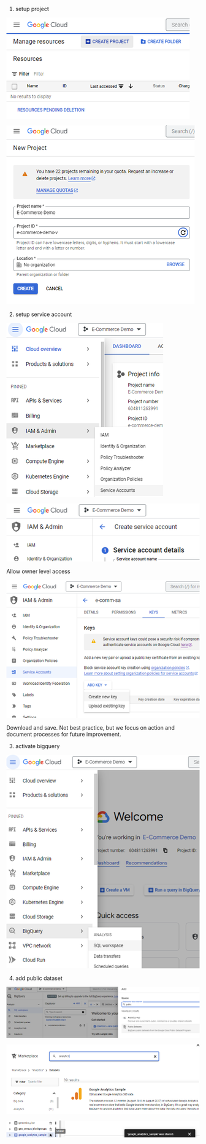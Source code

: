 1. setup project

![create a gcp project](image.png)

![name your gcp project](image-1.png)

2. setup service account

![navigate to service accounts](image-2.png)

![create your service account](image-3.png)

Allow owner level access

![create new key via json](image-4.png)

Download and save. Not best practice, but we focus on action and document processes for future improvement.

3. activate bigquery

![navigate to bigquery workspace](image-5.png)

4. add public dataset

![select add in bigquery and search for Public Datasets](image-6.png)

![select the google analytics example dataset](image-7.png)

![star the google analytics dataset in the bigquery explorer so it remains](image-8.png)